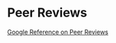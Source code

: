 # Peer Reviews

[Google Reference on Peer Reviews](https://google.github.io/eng-practices/review/reviewer/)
